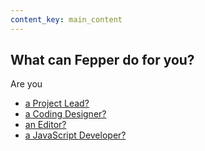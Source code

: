```yaml
---
content_key: main_content
---
```

## What can Fepper do for you?

Are you

* [a Project Lead?](../04-pages-01-project-leads/04-pages-01-project-leads.html)
* [a Coding Designer?](../04-pages-02-coding-designers/04-pages-02-coding-designers.html)
* [an Editor?](../04-pages-03-editors/04-pages-03-editors.html)
* [a JavaScript Developer?](../04-pages-javascript-developers-00-requerio-inspector-basics/04-pages-javascript-developers-00-requerio-inspector-basics.html)
